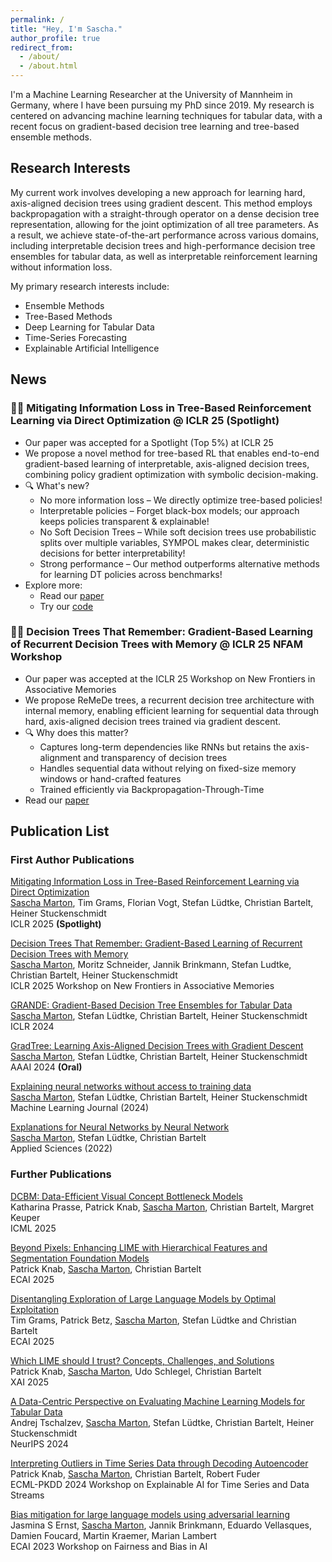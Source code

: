 ```yaml
---
permalink: /
title: "Hey, I'm Sascha."
author_profile: true
redirect_from: 
  - /about/
  - /about.html
---
```


I'm a  Machine Learning Researcher at the University of Mannheim in Germany, where I have been pursuing my PhD since 2019. My research is centered on advancing machine learning techniques for tabular data, with a recent focus on gradient-based decision tree learning and tree-based ensemble methods.

## Research Interests
My current work involves developing a new approach for learning hard, axis-aligned decision trees using gradient descent. This method employs backpropagation with a straight-through operator on a dense decision tree representation, allowing for the joint optimization of all tree parameters. As a result, we achieve state-of-the-art performance across various domains, including interpretable decision trees and high-performance decision tree ensembles for tabular data, as well as interpretable reinforcement learning without information loss.

My primary research interests include:
* Ensemble Methods
* Tree-Based Methods
* Deep Learning for Tabular Data
* Time-Series Forecasting
* Explainable Artificial Intelligence

## News
### 🌳🤖 Mitigating Information Loss in Tree-Based Reinforcement Learning via Direct Optimization @ ICLR 25 (Spotlight)
* Our paper was accepted for a Spotlight (Top 5%) at ICLR 25
* We propose a novel method for tree-based RL that enables end-to-end gradient-based learning of interpretable, axis-aligned decision trees, combining policy gradient optimization with symbolic decision-making.
* 🔍 What's new?
  * No more information loss – We directly optimize tree-based policies!
  * Interpretable policies – Forget black-box models; our approach keeps policies transparent & explainable!
  * No Soft Decision Trees – While soft decision trees use probabilistic splits over multiple variables, SYMPOL makes clear, deterministic decisions for better interpretability!
  * Strong performance – Our method outperforms alternative methods for learning DT policies across benchmarks!
* Explore more:
  * Read our [paper](https://openreview.net/forum?id=qpXctF2aLZ)
  * Try our [code](https://github.com/s-marton/SYMPOL)

### 🌳🧠 Decision Trees That Remember: Gradient-Based Learning of Recurrent Decision Trees with Memory @ ICLR 25 NFAM Workshop
* Our paper was accepted at the ICLR 25 Workshop on New Frontiers in Associative Memories
* We propose ReMeDe trees, a recurrent decision tree architecture with internal memory, enabling efficient learning for sequential data through hard, axis-aligned decision trees trained via gradient descent.
* 🔍 Why does this matter?
  * Captures long-term dependencies like RNNs but retains the axis-alignment and transparency of decision trees
  * Handles sequential data without relying on fixed-size memory windows or hand-crafted features
  * Trained efficiently via Backpropagation-Through-Time
* Read our [paper](https://openreview.net/forum?id=u2Hh24rxW1)

## Publication List
### First Author Publications
[Mitigating Information Loss in Tree-Based Reinforcement Learning via Direct Optimization](https://openreview.net/forum?id=qpXctF2aLZ)<br />
<u>Sascha Marton</u>, Tim Grams, Florian Vogt, Stefan Lüdtke, Christian Bartelt, Heiner Stuckenschmidt<br />
ICLR 2025 <b>(Spotlight)</b>

[Decision Trees That Remember: Gradient-Based Learning of Recurrent Decision Trees with Memory](https://openreview.net/forum?id=u2Hh24rxW1)<br />
<u>Sascha Marton</u>, Moritz Schneider, Jannik Brinkmann, Stefan Ludtke, Christian Bartelt, Heiner Stuckenschmidt<br />
ICLR 2025 Workshop on New Frontiers in Associative Memories

[GRANDE: Gradient-Based Decision Tree Ensembles for Tabular Data](https://openreview.net/forum?id=XEFWBxi075)<br />
<u>Sascha Marton</u>, Stefan Lüdtke, Christian Bartelt, Heiner Stuckenschmidt<br />
ICLR 2024

[GradTree: Learning Axis-Aligned Decision Trees with Gradient Descent](https://ojs.aaai.org/index.php/AAAI/article/view/29345)<br />
<u>Sascha Marton</u>, Stefan Lüdtke, Christian Bartelt, Heiner Stuckenschmidt<br />
AAAI 2024 <b>(Oral)</b>

[Explaining neural networks without access to training data](https://link.springer.com/article/10.1007/s10994-023-06428-4)<br />
<u>Sascha Marton</u>, Stefan Lüdtke, Christian Bartelt, Heiner Stuckenschmidt<br />
Machine Learning Journal (2024)

[Explanations for Neural Networks by Neural Network](https://www.mdpi.com/2076-3417/12/3/980)<br />
<u>Sascha Marton</u>, Stefan Lüdtke, Christian Bartelt<br />
Applied Sciences (2022)

### Further Publications
[DCBM: Data-Efficient Visual Concept Bottleneck Models](https://openreview.net/forum?id=BdO4R6XxUH)<br />
Katharina Prasse, Patrick Knab, <u>Sascha Marton</u>, Christian Bartelt, Margret Keuper<br />
ICML 2025

[Beyond Pixels: Enhancing LIME with Hierarchical Features and Segmentation Foundation Models](https://arxiv.org/abs/2403.07733)<br />
Patrick Knab, <u>Sascha Marton</u>, Christian Bartelt<br />
ECAI 2025

[Disentangling Exploration of Large Language Models by Optimal Exploitation](https://arxiv.org/abs/2501.08925)<br />
Tim Grams, Patrick Betz, <u>Sascha Marton</u>, Stefan Lüdtke and Christian Bartelt<br />
ECAI 2025

[Which LIME should I trust? Concepts, Challenges, and Solutions](https://patrick-knab.github.io/which-lime-to-trust/)<br />
Patrick Knab, <u>Sascha Marton</u>, Udo Schlegel, Christian Bartelt<br />
XAI 2025

[A Data-Centric Perspective on Evaluating Machine Learning Models for Tabular Data](https://openreview.net/forum?id=kWTvdSSH5W)<br />
Andrej Tschalzev, <u>Sascha Marton</u>, Stefan Lüdtke, Christian Bartelt, Heiner Stuckenschmidt<br />
NeurIPS 2024

[Interpreting Outliers in Time Series Data through Decoding Autoencoder](https://ceur-ws.org/Vol-3761/paper3.pdf)<br />
Patrick Knab, <u>Sascha Marton</u>, Christian Bartelt, Robert Fuder<br />
ECML-PKDD 2024 Workshop on Explainable AI for Time Series and Data Streams 

[Bias mitigation for large language models using adversarial learning](https://ceur-ws.org/Vol-3523/paper11.pdf)<br />
Jasmina S Ernst, <u>Sascha Marton</u>, Jannik Brinkmann, Eduardo Vellasques, Damien Foucard, Martin Kraemer, Marian Lambert<br />
ECAI 2023 Workshop on Fairness and Bias in AI
